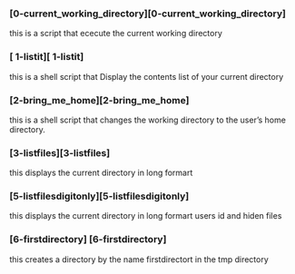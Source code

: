 ### [0-current_working_directory][0-current_working_directory]
this is a script that ececute the current working directory

### [ 1-listit][ 1-listit]
this is a shell script that Display the contents list of your current directory

### [2-bring_me_home][2-bring_me_home]
this is a shell script that  changes the working directory to the user’s home directory.

### [3-listfiles][3-listfiles]
this displays the current directory in long formart

### [5-listfilesdigitonly][5-listfilesdigitonly]
this displays the current directory in long formart users id and  hiden files

### [6-firstdirectory] [6-firstdirectory]
this creates a directory   by the name firstdirectort in the tmp directory




